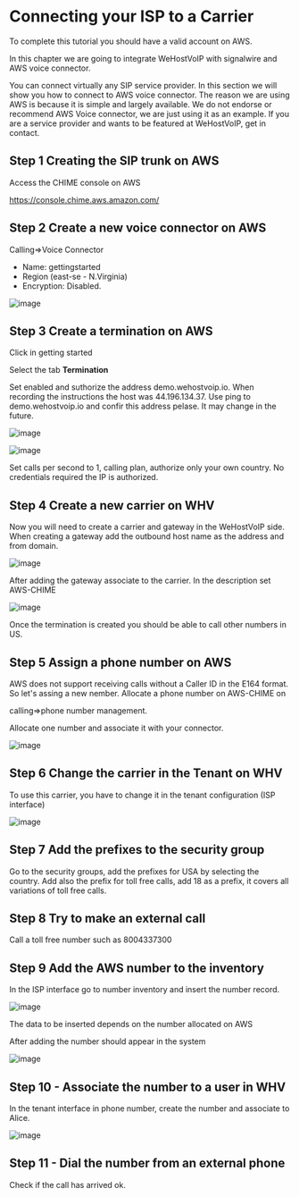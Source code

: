 # Connecting your ISP to a Carrier

To complete this tutorial you should have a valid account on AWS. 

In this chapter we are going to integrate WeHostVoIP with signalwire and AWS voice connector. 

You can connect virtually any SIP service provider. In this section we will show you how to connect to AWS voice connector. The reason we are using AWS is because it is simple and largely available. We do not endorse or recommend AWS Voice connector, we are just using it as an example. If you are a service provider and wants to be featured at WeHostVoIP, get in contact. 

## Step 1 Creating the SIP trunk on AWS

Access the CHIME console on AWS

https://console.chime.aws.amazon.com/

## Step 2 Create a new voice connector on AWS

Calling=>Voice Connector

* Name: gettingstarted
* Region (east-se - N.Virginia)
* Encryption: Disabled.

![image](https://user-images.githubusercontent.com/4958202/153879892-fb23e423-ecce-42d5-ac72-6d9a482f9548.png)

## Step 3 Create a termination on AWS

Click in getting started

Select the tab **Termination** 

Set enabled and suthorize the address demo.wehostvoip.io. When recording the instructions the host was 44.196.134.37. Use ping to demo.wehostvoip.io and confir this address pelase. It may change in the future. 

![image](https://user-images.githubusercontent.com/4958202/153880399-2980628f-b5f8-4939-96f1-e869482a8ff1.png)

![image](https://user-images.githubusercontent.com/4958202/153880754-4883710f-32e1-4309-9ea7-36a4e6ef719d.png)

Set calls per second to 1, calling plan, authorize only your own country. No credentials required the IP is authorized. 

## Step 4 Create a new carrier on WHV

Now you will need to create a carrier and gateway in the WeHostVoIP side. When creating a gateway add the outbound host name as the address and from domain. 

![image](https://user-images.githubusercontent.com/4958202/153885655-f3177ec0-57b1-48b6-9f21-ad1ff8babc96.png)

After adding the gateway associate to the carrier. In the description set AWS-CHIME

![image](https://user-images.githubusercontent.com/4958202/153885698-6088271c-b336-4bd2-828d-db32c99f18e1.png)

Once the termination is created you should be able to call other numbers in US. 

## Step 5 Assign a phone number on AWS

AWS does not support receiving calls without a Caller ID in the E164 format. So let's assing a new nember. Allocate a phone number on AWS-CHIME on

calling=>phone number management. 

Allocate one number and associate it with your connector. 

![image](https://user-images.githubusercontent.com/4958202/153887696-6bd46880-d549-4a6d-b2a5-0cf6247f926e.png)

## Step 6 Change the carrier in the Tenant on WHV

To use this carrier, you have to change it in the tenant configuration (ISP interface)

![image](https://user-images.githubusercontent.com/4958202/153886446-6ed243e5-34f3-4f08-abf9-2ef5a0168025.png)

## Step 7 Add the prefixes to the security group

Go to the security groups, add the prefixes for USA by selecting the country. Add also the prefix for toll free calls, add 18 as a prefix, it covers all variations of toll free calls.  

## Step 8 Try to make an external call

Call a toll free number such as 8004337300

## Step 9 Add the AWS number to the inventory

In the ISP interface go to number inventory and insert the number record. 

![image](https://user-images.githubusercontent.com/4958202/153927472-3781c1d5-7e23-45a9-82ed-bcdf452cb739.png)

The data to be inserted depends on the number allocated on AWS

After adding the number should appear in the system

![image](https://user-images.githubusercontent.com/4958202/153927704-dfce1b66-8ccf-471c-8cb6-3dffa82cfbe2.png)

## Step 10 - Associate the number to a user in WHV

In the tenant interface in phone number, create the number and associate to Alice. 

![image](https://user-images.githubusercontent.com/4958202/153927979-5bd640aa-21e4-46a7-b579-2915b9837fe3.png)

## Step 11 - Dial the number from an external phone

Check if the call has arrived ok. 




